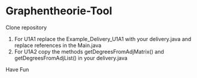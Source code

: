 # Graphentheorie-Tool

Clone repository

1. For U1A1 replace the Example_Delivery_U1A1 with your delivery.java and replace references in the Main.java
2. For U1A2 copy the methods getDegreesFromAdjMatrix() and getDegreesFromAdjList() in your delivery.java

Have Fun
